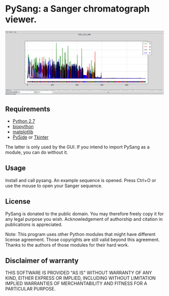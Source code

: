 # PySang: a Sanger chromatograph viewer.

![Image](data/pysang_example.png?raw=true)

## Requirements
- [Python 2.7](https://www.python.org/)
- [biopython](http://www.biopython.org)
- [matplotlib](http://matplotlib.org/)
- [PySide](http://qt-project.org/wiki/PySide) or [Tkinter](https://docs.python.org/2/library/tkinter.html)

The latter is only used by the GUI. If you intend to import PySang as a module,
you can do without it.

## Usage
Install and call pysang. An example sequence is opened. Press Ctrl+O or use
the mouse to open your Sanger sequence.

## License
PySang is donated to the public domain. You may therefore freely copy
it for any legal purpose you wish. Acknowledgement of authorship and citation
in publications is appreciated.

Note: This program uses other Python modules that might have different license
agreement. Those copyrights are still valid beyond this agreement. Thanks to
the authors of those modules for their hard work.

## Disclaimer of warranty
THIS SOFTWARE IS PROVIDED "AS IS" WITHOUT WARRANTY OF ANY KIND, EITHER EXPRESS
OR IMPLIED, INCLUDING WITHOUT LIMITATION IMPLIED WARRANTIES OF MERCHANTABILITY
AND FITNESS FOR A PARTICULAR PURPOSE.
